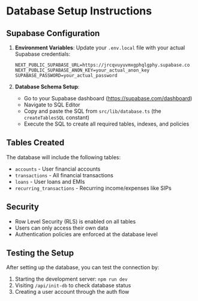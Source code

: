 # Database Setup Instructions

## Supabase Configuration

1. **Environment Variables**: Update your `.env.local` file with your actual Supabase credentials:
   ```
   NEXT_PUBLIC_SUPABASE_URL=https://jrcqvuyuvmxgphqlgphy.supabase.co
   NEXT_PUBLIC_SUPABASE_ANON_KEY=your_actual_anon_key
   SUPABASE_PASSWORD=your_actual_password
   ```

2. **Database Schema Setup**: 
   - Go to your Supabase dashboard (https://supabase.com/dashboard)
   - Navigate to SQL Editor
   - Copy and paste the SQL from `src/lib/database.ts` (the `createTablesSQL` constant)
   - Execute the SQL to create all required tables, indexes, and policies

## Tables Created

The database will include the following tables:
- `accounts` - User financial accounts
- `transactions` - All financial transactions
- `loans` - User loans and EMIs
- `recurring_transactions` - Recurring income/expenses like SIPs

## Security

- Row Level Security (RLS) is enabled on all tables
- Users can only access their own data
- Authentication policies are enforced at the database level

## Testing the Setup

After setting up the database, you can test the connection by:
1. Starting the development server: `npm run dev`
2. Visiting `/api/init-db` to check database status
3. Creating a user account through the auth flow
